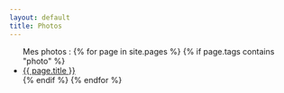 ```yaml
---
layout: default
title: Photos
---
```


<ul class="posts">
    Mes photos :
    {% for page in site.pages %}
       {% if page.tags contains "photo" %}
           <li><a href="{{ page.url }}">{{ page.title }}</a></li>
       {% endif %}
    {% endfor %}
</ul>
